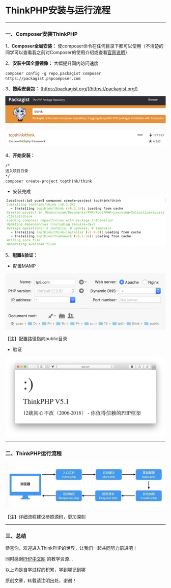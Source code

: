 # ThinkPHP安装与运行流程
---

### 一、Composer安装ThinkPHP

1、**Composer全局安装：** 使composer命令在任何目录下都可以使用（不清楚的同学可以查看我之前对Composer的使用介绍或查看[官网说明](https://www.phpcomposer.com)）

2、**安装中国全量镜像：** 大幅提升国内访问速度

```
composer config -g repo.packagist composer https://packagist.phpcomposer.com
```

3、**搜索安装包：** [https://packagist.org/](https://packagist.org/)

![](./img/搜索.png)

4、**开始安装：**

```
/*
进入项目目录
*/
composer create-project topthink/think
```

* 安装完成

![](./img/安装.png)

5、**配置&验证：**

* 配置MAMP

![](./img/MAMP配置.png)

【注】配置路径指向public目录

* 验证

![](./img/验证.png)

---

### 二、ThinkPHP运行流程

![](./img/运行流程.png)

【注】详细流程建议参照源码，更加深刻

---

### 三、总结

恭喜你，欢迎进入ThinkPHP的世界，让我们一起共同努力前进吧！

同时感谢[PHP中文网](http://www.php.cn) 的教学资源...

以上均是自学过程的积累，学到哪记到哪

原创文章，转载请注明出处，谢谢！